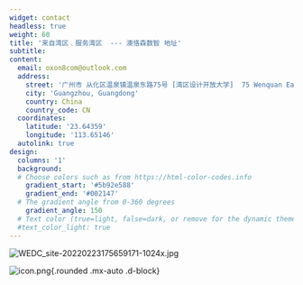 ```yaml
---
widget: contact
headless: true
weight: 60
title: '来自湾区﹑服务湾区  --- 澳恪森数智 地址'
subtitle: 
content:
  email: oxon8com@outlook.com
  address:
    street: '广州市 从化区温泉镇温泉东路75号 [湾区设计开放大学]  75 Wenquan East Rd, Conghua'
    city: 'Guangzhou, Guangdong'
    country: China
    country_code: CN
  coordinates:
    latitude: '23.64359'
    longitude: '113.65146'
  autolink: true
design:
  columns: '1'
  background:
  # Choose colors such as from https://html-color-codes.info
    gradient_start: '#5b92e588'
    gradient_end: '#002147'
  # The gradient angle from 0-360 degrees
    gradient_angle: 150
  # Text color (true=light, false=dark, or remove for the dynamic theme color).
  #text_color_light: true
---
```


![WEDC_site-20220223175659171-1024x.jpg](WEDC_site-20220223175659171-1024x.jpg)

![icon.png](icon.png){.rounded .mx-auto .d-block}
